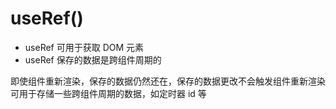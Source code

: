 # useRef()

- useRef 可用于获取 DOM 元素
- useRef 保存的数据是跨组件周期的

即使组件重新渲染，保存的数据仍然还在，保存的数据更改不会触发组件重新渲染
可用于存储一些跨组件周期的数据，如定时器 id 等